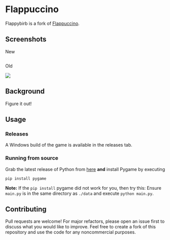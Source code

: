 # Flappuccino

Flappybirb is a fork of [Flappuccino](https://github.com/PolyMarsDev/Flappuccino).
## Screenshots

New

![]()

Old

![](https://img.itch.zone/aW1hZ2UvODg3MDQ0LzUwMDQzOTkuZ2lm/original/vd0wHu.gif) 

## Background
Figure it out!

## Usage
### Releases
A Windows build of the game is available in the releases tab.
### Running from source
Grab the latest release of Python from [here](https://www.python.org/downloads/) **and** install Pygame by executing
```console
pip install pygame
```

**Note:** If the ``pip install`` pygame did not work for you, then try this:
Ensure ``main.py`` is in the same directory as ``./data`` and execute  ``python main.py``.

## Contributing
Pull requests are welcome! For major refactors, please open an issue first to discuss what you would like to improve. Feel free to create a fork of this repository and use the code for any noncommercial purposes.
